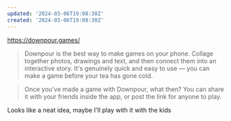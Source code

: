 ```yaml
---
updated: '2024-03-06T19:08:30Z'
created: '2024-03-06T19:08:30Z'
---
```

https://downpour.games/

> Downpour is the best way to make games on your phone. Collage together photos, drawings and text, and then connect them into an interactive story. It's genuinely quick and easy to use — you can make a game before your tea has gone cold.

> Once you've made a game with Downpour, what then? You can share it with your friends inside the app, or post the link for anyone to play.

Looks like a neat idea, maybe I'll play with it with the kids